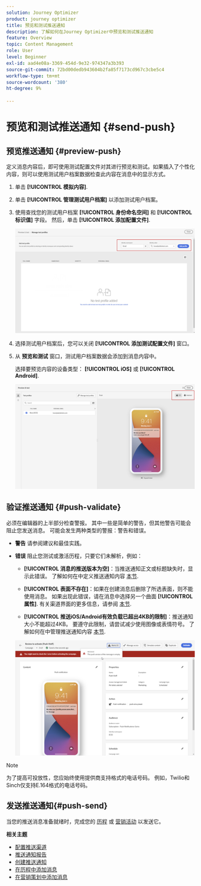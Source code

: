 ```yaml
---
solution: Journey Optimizer
product: journey optimizer
title: 预览和测试推送通知
description: 了解如何在Journey Optimizer中预览和测试推送通知
feature: Overview
topic: Content Management
role: User
level: Beginner
exl-id: aad4e08a-3369-454d-9e32-974347a3b393
source-git-commit: 72bd00dedb943604b2fa85f7173cd967c3cbe5c4
workflow-type: tm+mt
source-wordcount: '380'
ht-degree: 9%

---
```


# 预览和测试推送通知 {#send-push}

## 预览推送通知 {#preview-push}

定义消息内容后，即可使用测试配置文件对其进行预览和测试。如果插入了个性化内容，则可以使用测试用户档案数据检查此内容在消息中的显示方式。

1. 单击 **[!UICONTROL 模拟内容]**.

1. 单击 **[!UICONTROL 管理测试用户档案]** 以添加测试用户档案。

1. 使用查找您的测试用户档案 **[!UICONTROL 身份命名空间]** 和 **[!UICONTROL 标识值]** 字段。 然后，单击 **[!UICONTROL 添加配置文件]**.

   ![](assets/push_preview_1.png)

1. 选择测试用户档案后，您可以关闭 **[!UICONTROL 添加测试配置文件]** 窗口。

1. 从 **预览和测试** 窗口，测试用户档案数据会添加到消息内容中。

   选择要预览内容的设备类型： **[!UICONTROL iOS]** 或 **[!UICONTROL Android]**.

   ![](assets/push_preview_3.png)

## 验证推送通知 {#push-validate}


必须在编辑器的上半部分检查警报。 其中一些是简单的警告，但其他警告可能会阻止您发送消息。 可能会发生两种类型的警报：警告和错误。

* **警告** 请参阅建议和最佳实践。

* **错误** 阻止您测试或激活历程，只要它们未解析，例如：

   * **[!UICONTROL 消息的推送版本为空]**：当推送通知正文或标题缺失时，显示此错误。 了解如何在中定义推送通知内容 [本节](create-push.md).

   * **[!UICONTROL 表面不存在]**：如果在创建消息后删除了所选表面，则不能使用消息。 如果出现此错误，请在消息中选择另一个曲面 **[!UICONTROL 属性]**. 有关渠道界面的更多信息，请参阅 [本节](../configuration/channel-surfaces.md).

   * **[!UICONTROL 推送iOS/Android有效负载已超出4KB的限制]**：推送通知大小不能超过4KB。 要遵守此限制，请尝试减少使用图像或表情符号。 了解如何在中管理推送通知内容 [本节](../push/create-push.md).

  ![](assets/push_alert.png)


>[!NOTE]
>
> 为了提高可投放性，您应始终使用提供商支持格式的电话号码。 例如，Twilio和Sinch仅支持E.164格式的电话号码。

## 发送推送通知{#push-send}

当您的推送消息准备就绪时，完成您的 [历程](../building-journeys/journey-gs.md) 或 [营销活动](../campaigns/create-campaign.md) 以发送它。

**相关主题**

* [配置推送渠道](push-configuration.md)
* [推送通知报告](../reports/journey-global-report.md#push-global)
* [创建推送通知](create-push.md)
* [在历程中添加消息](../building-journeys/journeys-message.md)
* [在营销策划中添加消息](../campaigns/create-campaign.md)

